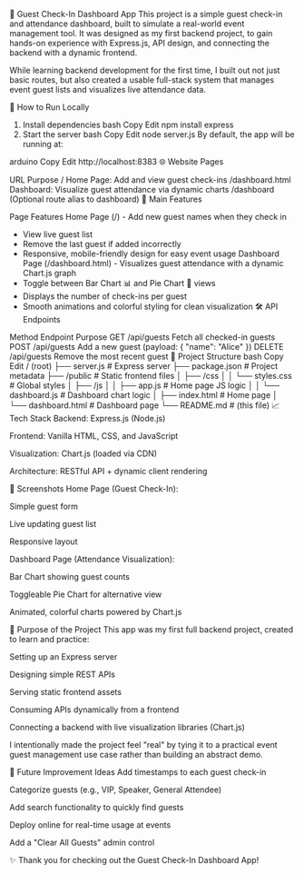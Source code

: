🎉 Guest Check-In Dashboard App
This project is a simple guest check-in and attendance dashboard, built to simulate a real-world event management tool.
It was designed as my first backend project, to gain hands-on experience with Express.js, API design, and connecting the backend with a dynamic frontend.

While learning backend development for the first time, I built out not just basic routes, but also created a usable full-stack system that manages event guest lists and visualizes live attendance data.

🚀 How to Run Locally
1. Install dependencies
bash
Copy
Edit
npm install express
2. Start the server
bash
Copy
Edit
node server.js
By default, the app will be running at:

arduino
Copy
Edit
http://localhost:8383
🌐 Website Pages

URL	Purpose
/	Home Page: Add and view guest check-ins
/dashboard.html	Dashboard: Visualize guest attendance via dynamic charts
/dashboard	(Optional route alias to dashboard)
🧩 Main Features

Page	Features
Home Page (/)	- Add new guest names when they check in
- View live guest list
- Remove the last guest if added incorrectly
- Responsive, mobile-friendly design for easy event usage
Dashboard Page (/dashboard.html)	- Visualizes guest attendance with a dynamic Chart.js graph
- Toggle between Bar Chart 📊 and Pie Chart 🥧 views
- Displays the number of check-ins per guest
- Smooth animations and colorful styling for clean visualization
🛠 API Endpoints

Method	Endpoint	Purpose
GET	/api/guests	Fetch all checked-in guests
POST	/api/guests	Add a new guest (payload: { "name": "Alice" })
DELETE	/api/guests	Remove the most recent guest
📂 Project Structure
bash
Copy
Edit
/ (root)
├── server.js              # Express server
├── package.json           # Project metadata
├── /public                # Static frontend files
│   ├── /css
│   │   └── styles.css     # Global styles
│   ├── /js
│   │   ├── app.js         # Home page JS logic
│   │   └── dashboard.js   # Dashboard chart logic
│   ├── index.html         # Home page
│   └── dashboard.html     # Dashboard page
└── README.md              # (this file)
📈 Tech Stack
Backend: Express.js (Node.js)

Frontend: Vanilla HTML, CSS, and JavaScript

Visualization: Chart.js (loaded via CDN)

Architecture: RESTful API + dynamic client rendering

📸 Screenshots
Home Page (Guest Check-In):

Simple guest form

Live updating guest list

Responsive layout

Dashboard Page (Attendance Visualization):

Bar Chart showing guest counts

Toggleable Pie Chart for alternative view

Animated, colorful charts powered by Chart.js

🎯 Purpose of the Project
This app was my first full backend project, created to learn and practice:

Setting up an Express server

Designing simple REST APIs

Serving static frontend assets

Consuming APIs dynamically from a frontend

Connecting a backend with live visualization libraries (Chart.js)

I intentionally made the project feel "real" by tying it to a practical event guest management use case rather than building an abstract demo.

🚀 Future Improvement Ideas
Add timestamps to each guest check-in

Categorize guests (e.g., VIP, Speaker, General Attendee)

Add search functionality to quickly find guests

Deploy online for real-time usage at events

Add a "Clear All Guests" admin control

✨ Thank you for checking out the Guest Check-In Dashboard App!
